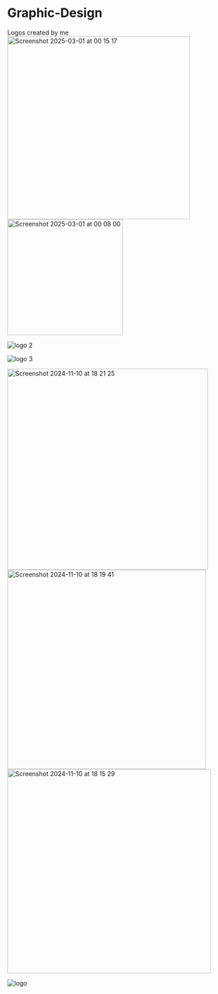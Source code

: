 # Graphic-Design
Logos created by me
<img width="415" alt="Screenshot 2025-03-01 at 00 15 17" src="https://github.com/user-attachments/assets/219684f6-dfa7-4e18-893b-2acd9fc7f996" />
<img width="263" alt="Screenshot 2025-03-01 at 00 08 00" src="https://github.com/user-attachments/assets/46cf56d2-51d2-47eb-9f4c-49f4ad586d72" />

![logo 2](https://github.com/user-attachments/assets/3fa724ea-a16d-4a74-b715-b442b24d9538)


![logo 3](https://github.com/user-attachments/assets/614da75f-c32c-4844-80c5-ad220d63a09f)

<img width="456" alt="Screenshot 2024-11-10 at 18 21 25" src="https://github.com/user-attachments/assets/a8edfb70-6d35-406f-bfbd-020203725208" />

<img width="452" alt="Screenshot 2024-11-10 at 18 19 41" src="https://github.com/user-attachments/assets/2f2cd5f9-bf92-4504-85f6-5cf26ede402f" />
<img width="463" alt="Screenshot 2024-11-10 at 18 15 29" src="https://github.com/user-attachments/assets/c312723b-e0b7-4c37-b456-4368b3507b06" />

![logo](https://github.com/user-attachments/assets/f4053636-874f-4b7d-bbd0-188a9d06618f)
